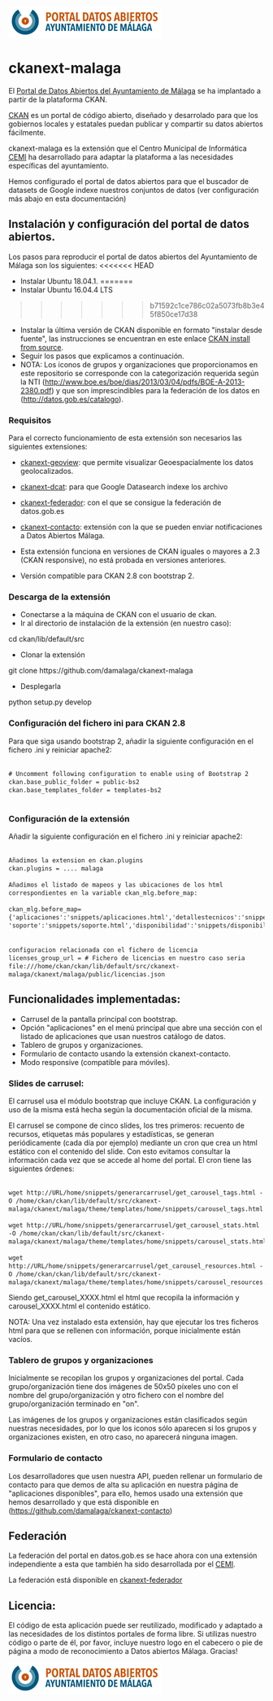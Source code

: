 
![Logo datos abiertos Málaga](https://github.com/damalaga/ckanext-malaga/blob/master/ckanext/malaga/public/images/logoportaldatosabiertos.png)

ckanext-malaga
==============

El [Portal de Datos Abiertos del Ayuntamiento de Málaga](http://datosabiertos.malaga.eu) se ha implantado a partir de la plataforma CKAN.

[CKAN](http://ckan.org) es un portal de código abierto, diseñado y desarrolado para que los gobiernos locales y estatales puedan publicar y compartir su datos abiertos fácilmente. 

ckanext-malaga es la extensión que el Centro Municipal de Informática [CEMI](http://cemi.malaga.eu) ha desarrollado para adaptar la plataforma a las necesidades específicas del ayuntamiento.

Hemos configurado el portal de datos abiertos para que el buscador de datasets de Google indexe nuestros conjuntos de datos (ver configuración más abajo en esta documentación)


## Instalación y configuración del portal de datos abiertos.
Los pasos para reproducir el portal de datos abiertos del Ayuntamiento de Málaga son los siguientes:
<<<<<<< HEAD
* Instalar Ubuntu 18.04.1.
=======
* Instalar Ubuntu 16.04.4 LTS 
>>>>>>> b71592c1ce786c02a5073fb8b3e45f850ce17d38
* Instalar la última versión de CKAN disponible en formato "instalar desde fuente", las instrucciones se encuentran en este enlace [CKAN install from source](http://docs.ckan.org/en/latest/maintaining/installing/install-from-source.html).
* Seguir los pasos que explicamos a continuación.
* NOTA: Los iconos de grupos y organizaciones que proporcionamos en este repositorio se corresponde con la categorización requerida según la NTI (http://www.boe.es/boe/dias/2013/03/04/pdfs/BOE-A-2013-2380.pdf) y que son imprescindibles para la federación de los datos en (http://datos.gob.es/catalogo).

### Requisitos
Para el correcto funcionamiento de esta extensión son necesarios las siguientes extensiones:

* [ckanext-geoview](https://github.com/ckan/ckanext-geoview): que permite visualizar Geoespacialmente los datos geolocalizados.
* [ckanext-dcat](https://github.com/ckan/ckanext-dcat): para que Google Datasearch indexe los archivo
* [ckanext-federador](https://github.com/damalaga/ckanext-federador): con el que se consigue la federación de datos.gob.es
* [ckanext-contacto](https://github.com/damalaga/ckanext-contacto): extensión con la que se pueden enviar notificaciones a Datos Abiertos Málaga.


* Esta extensión funciona en versiones de CKAN iguales o mayores a 2.3 (CKAN responsive), no está probada en versiones anteriores.
* Versión compatible para CKAN 2.8 con bootstrap 2.

### Descarga de la extensión

* Conectarse a la máquina de CKAN con el usuario de ckan.
* Ir al directorio de instalación de la extensión (en nuestro caso):
<p>cd ckan/lib/default/src</p>

* Clonar la extensión
<p>git clone https://github.com/damalaga/ckanext-malaga</p>

* Desplegarla
<p>python setup.py develop</p>

### Configuración del fichero ini para CKAN 2.8
Para que siga usando bootstrap 2, añadir la siguiente configuración en el fichero .ini y reiniciar apache2:
<pre>
<code>
# Uncomment following configuration to enable using of Bootstrap 2
ckan.base_public_folder = public-bs2
ckan.base_templates_folder = templates-bs2
</code>
</pre>
### Configuración de la extensión
Añadir la siguiente configuración en el fichero .ini y reiniciar apache2:
<pre>
<code>
Añadimos la extension en ckan.plugins
ckan.plugins = .... malaga

Añadimos el listado de mapeos y las ubicaciones de los html correspondientes en la variable ckan_mlg.before_map:

ckan_mlg.before_map={'aplicaciones':'snippets/aplicaciones.html','detallestecnicos':'snippets/detallestecnicos.html', 'soporte':'snippets/soporte.html','disponibilidad':'snippets/disponibilidad.html'}


configuracion relacionada con el fichero de licencia
licenses_group_url = # Fichero de licencias en nuestro caso seria file:///home/ckan/ckan/lib/default/src/ckanext-malaga/ckanext/malaga/public/licencias.json
</code></pre>
</code>
</pre>

## Funcionalidades implementadas:
* Carrusel de la pantalla principal con bootstrap.
* Opción "aplicaciones" en el menú principal que abre una sección con el listado de aplicaciones que usan nuestros catálogo de datos.
* Tablero de grupos y organizaciones.
* Formulario de contacto usando la extensión ckanext-contacto.
* Modo responsive (compatible para móviles).

### Slides de carrusel:

El carrusel usa el módulo bootstrap que incluye CKAN.
La configuración y uso de la misma está hecha según la documentación oficial de la misma.

El carrusel se compone de cinco slides, los tres primeros: recuento de recursos, etiquetas más populares y estadísticas, se generan periódicamente (cada día por ejemplo) mediante un cron que crea un html estático con el contenido del slide. Con esto evitamos consultar la información cada vez que se accede al home del portal.
El cron tiene las siguientes órdenes:
<pre>
<code>
wget http://URL/home/snippets/generarcarrusel/get_carousel_tags.html -O /home/ckan/ckan/lib/default/src/ckanext-malaga/ckanext/malaga/theme/templates/home/snippets/carousel_tags.html</code>
<code>
wget http://URL/home/snippets/generarcarrusel/get_carousel_stats.html -O /home/ckan/ckan/lib/default/src/ckanext-malaga/ckanext/malaga/theme/templates/home/snippets/carousel_stats.html</code>
<code>
wget http://URL/home/snippets/generarcarrusel/get_carousel_resources.html -O /home/ckan/ckan/lib/default/src/ckanext-malaga/ckanext/malaga/theme/templates/home/snippets/carousel_resources.html</code>
</pre>

Siendo get_carousel_XXXX.html el html que recopila la información y carousel_XXXX.html el contenido estático.

NOTA: Una vez instalado esta extensión, hay que ejecutar los tres ficheros html para que se rellenen con información, porque inicialmente están vacíos.

### Tablero de grupos y organizaciones

Inicialmente se recopilan los grupos y organizaciones del portal. Cada grupo/organización tiene dos imágenes de 50x50 píxeles uno con el nombre del grupo/organización y otro fichero con el nombre del grupo/organización terminado en "on".

Las imágenes de los grupos y organizaciones están clasificados según nuestras necesidades, por lo que los iconos sólo aparecen si los grupos y organizaciones existen, en otro caso, no aparecerá ninguna imagen.

### Formulario de contacto
Los desarrolladores que usen nuestra API, pueden rellenar un formulario de contacto para que demos de alta su aplicación en nuestra página de "aplicaciones disponibles", para ello, hemos usado una extensión que hemos desarrollado y que está disponible en (https://github.com/damalaga/ckanext-contacto)

## Federación

La federación del portal en datos.gob.es se hace ahora con una extensión independiente a esta que también ha sido desarrollada por el [CEMI](http://cemi.malaga.eu).

La federación está disponible en [ckanext-federador](https://github.com/damalaga/ckanext-federador)

## Licencia:

El código de esta aplicación puede ser reutilizado, modificado y adaptado a las necesidades de los distintos portales de forma libre. Si utilizas nuestro código o parte de él, por favor, incluye nuestro logo en el cabecero o pie de página a modo de reconocimiento a Datos abiertos Málaga. Gracias! 


![Logo datos abiertos Málaga](https://github.com/damalaga/ckanext-malaga/blob/master/ckanext/malaga/public/images/logoportaldatosabiertos.png)


